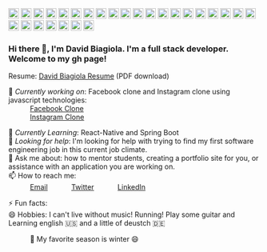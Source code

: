<img src="https://github.com/tomchen/stack-icons/raw/master/logos/javascript.svg" alt="JavaScript" style="max-width:100%;" width="21px" height="21px">
<img src="https://github.com/tomchen/stack-icons/raw/master/logos/typescript-icon.svg" alt="Typescript" style="max-width:100%;" width="21px" height="21px">
<img src="https://github.com/tomchen/stack-icons/raw/master/logos/nodejs-icon.svg" alt="Node.js" style="max-width:100%;" width="21px" height="21px">
<img src="https://github.com/tomchen/stack-icons/raw/master/logos/expressjs.svg" alt="Express" style="max-width:100%;" width="21px" height="21px">
<img src="https://github.com/tomchen/stack-icons/raw/master/logos/react.svg" alt="React" style="max-width:100%;" width="21px" height="21px">
<img src="https://github.com/tomchen/stack-icons/raw/master/logos/redux.svg" alt="Redux" style="max-width:100%;" width="21px" height="21px">
<img src="https://github.com/tomchen/stack-icons/raw/master/logos/java.svg" alt="Java" style="max-width:100%;" width="21px" height="21px">
<img src="https://github.com/tomchen/stack-icons/raw/master/logos/spring.svg" alt="Spring" style="max-width:100%;" width="21px" height="21px">
<img src="https://github.com/tomchen/stack-icons/raw/master/logos/sass.svg" alt="Sass" style="max-width:100%;" width="21px" height="21px">
<img src="https://github.com/tomchen/stack-icons/raw/master/logos/bootstrap.svg" alt="Bootstrap" style="max-width:100%;" width="21px" height="21px">
<img src="https://github.com/tomchen/stack-icons/raw/master/logos/html-5.svg" alt="HTML5" style="max-width:100%;" width="21px" height="21px">
<img src="https://github.com/tomchen/stack-icons/raw/master/logos/python.svg" alt="Python" style="max-width:100%;" width="21px" height="21px">
<img src="https://github.com/tomchen/stack-icons/raw/master/logos/mysql.svg" alt="MySQL" style="max-width:100%;" width="21px" height="21px">
<img src="https://github.com/tomchen/stack-icons/raw/master/logos/mongodb-icon.svg" alt="MongoDB" style="max-width:100%;" width="21px" height="21px">
<img src="https://github.com/tomchen/stack-icons/raw/master/logos/graphql.svg" alt="GraphQL" style="max-width:100%;" width="21px" height="21px">
<img src="https://github.com/tomchen/stack-icons/raw/master/logos/docker-icon.svg" alt="docker" style="max-width:100%;" width="21px" height="21px">
<img src="https://github.com/tomchen/stack-icons/raw/master/logos/angular-icon.svg" alt="Angular" style="max-width:100%;" width="21px" height="21px">
<img src="https://github.com/tomchen/stack-icons/raw/master/logos/git-icon.svg" alt="Git" style="max-width:100%;" width="21px" height="21px">
<img src="https://github.com/tomchen/stack-icons/raw/master/logos/npm.svg" alt="NPM" style="max-width:100%;" width="21px" height="21px">
<img src="https://github.com/tomchen/stack-icons/raw/master/logos/yarn.svg" alt="Yarn" style="max-width:100%;" width="21px" height="21px">
<img src="https://github.com/tomchen/stack-icons/raw/master/logos/gulp.svg" alt="Gulp" style="max-width:100%;" width="21px" height="21px">
<img src="https://github.com/tomchen/stack-icons/raw/master/logos/webpack.svg" alt="webpack" style="max-width:100%;" width="21px" height="21px">
<img src="https://github.com/tomchen/stack-icons/raw/master/logos/babel.svg" alt="Babel" style="max-width:100%;" width="21px" height="21px">
<img src="https://github.com/tomchen/stack-icons/raw/master/logos/jest.svg" alt="Jest" style="max-width:100%;" width="21px" height="21px">
<img src="https://github.com/tomchen/stack-icons/raw/master/logos/visual-studio-code.svg" alt="Visual Studio Code" style="max-width:100%;" width="21px" height="21px">
<img src="https://github.com/tomchen/stack-icons/raw/master/logos/material-ui.svg" alt="Material UI" style="max-width:100%;" width="21px" height="21px">
<img src="https://github.com/tomchen/stack-icons/raw/master/logos/adobe-photoshop.svg" alt="Adobe Photoshop" style="max-width:100%;" width="21px" height="21px">

### Hi there 👋, I'm David Biagiola. I'm a full stack developer. Welcome to my gh page! <br>
 
Resume:  [David Biagiola Resume](https://resume.christinakopecky.com) (PDF download)
 
🔭 *Currently working on*:  Facebook clone and Instagram clone using javascript technologies: <br>
&nbsp;&nbsp;&nbsp;&nbsp;&nbsp;&nbsp;&nbsp;&nbsp;&nbsp;&nbsp; [Facebook Clone](https://facebookclonedemo.herokuapp.com/)<br>
&nbsp;&nbsp;&nbsp;&nbsp;&nbsp;&nbsp;&nbsp;&nbsp;&nbsp;&nbsp; [Instagram Clone](https://instagramclonedemo.herokuapp.com/)<br>
 
🌱 *Currently Learning*: React-Native and Spring Boot<br>
🤔 *Looking for help*: I'm looking for help with trying to find my first software engineering job in this current job climate.<br>
💬 Ask me about: how to mentor students, creating a portfolio site for you, or assistance with an application you are working on. <br>
📫 How to reach me: <br>
&nbsp;&nbsp;&nbsp;&nbsp;&nbsp;&nbsp;&nbsp;&nbsp;&nbsp;&nbsp; [Email](davidbiagiola5@gmail.com)
&nbsp;&nbsp;&nbsp;&nbsp;&nbsp;&nbsp;&nbsp;&nbsp;&nbsp;&nbsp; [Twitter](https://www.twitter.com/cmvnk)
&nbsp;&nbsp;&nbsp;&nbsp;&nbsp;&nbsp;&nbsp;&nbsp;&nbsp;&nbsp; [LinkedIn](https://www.linkedin.com/in/cmvnk)

⚡ Fun facts:<br> 
😄 Hobbies: I can't live without music! Running! Play some guitar and Learning english :us: and a little of deustch :de: <br>

&nbsp;&nbsp;&nbsp;&nbsp;&nbsp;&nbsp;&nbsp;&nbsp;&nbsp;&nbsp; :fallen_leaf: My favorite season is winter :smile: <br>
